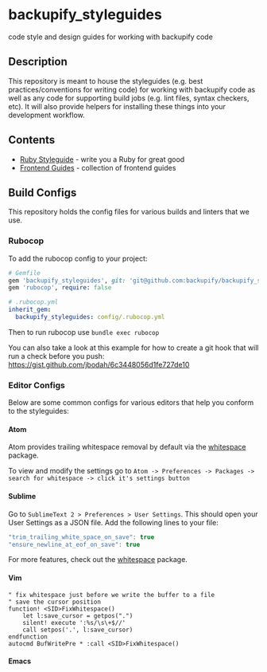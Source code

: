 # backupify_styleguides
code style and design guides for working with backupify code

## Description

This repository is meant to house the styleguides (e.g. best practices/conventions for writing code) for working with backupify code
as well as any code for supporting build jobs (e.g. lint files, syntax checkers, etc). It will also provide helpers for installing
these things into your development workflow.

## Contents

* [Ruby Styleguide](https://github.com/backupify/backupify_styleguides/blob/master/RubyStyleguide.md) - write you a Ruby for great good
* [Frontend Guides](https://github.com/backupify/backupify_styleguides/blob/master/FrontendGuides.md) - collection of frontend guides

## Build Configs

This repository holds the config files for various builds and linters that we use.

### Rubocop

To add the rubocop config to your project:

```rb
# Gemfile
gem 'backupify_styleguides', git: 'git@github.com:backupify/backupify_styleguides.git', require: false
gem 'rubocop', require: false
```

```yml
# .rubocop.yml
inherit_gem:
  backupify_styleguides: config/.rubocop.yml
```

Then to run rubocop use `bundle exec rubocop`

You can also take a look at this example for how to create a git hook that will run a check before you push: https://gist.github.com/jbodah/6c3448056d1fe727de10

### Editor Configs

Below are some common configs for various editors that help you conform to the styleguides:

#### Atom

Atom provides trailing whitespace removal by default via the [whitespace](https://atom.io/packages/whitespace) package.

To view and modify the settings go to `Atom -> Preferences -> Packages -> search for whitespace -> click it's settings button`

#### Sublime

Go to `SublimeText 2 > Preferences > User Settings`. This should open your User Settings as a JSON file. Add the following lines to your file:

```javascript
"trim_trailing_white_space_on_save": true
"ensure_newline_at_eof_on_save": true
```

For more features, check out the [whitespace](https://packagecontrol.io/packages/Whitespace) package.

#### Vim

```
" fix whitespace just before we write the buffer to a file
" save the cursor position
function! <SID>FixWhitespace()
    let l:save_cursor = getpos(".")
    silent! execute ':%s/\s\+$//'
    call setpos('.', l:save_cursor)
endfunction
autocmd BufWritePre * :call <SID>FixWhitespace()
```

#### Emacs

